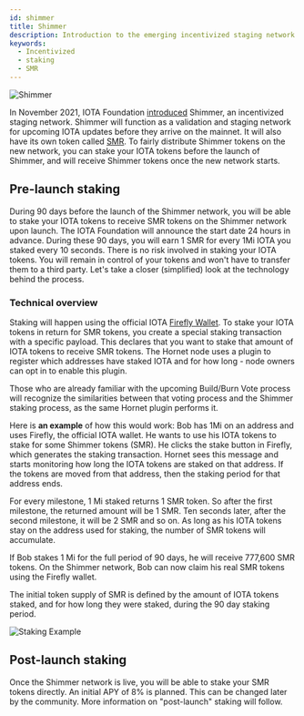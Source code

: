 ```yaml
---
id: shimmer
title: Shimmer
description: Introduction to the emerging incentivized staging network
keywords:
  - Incentivized
  - staking
  - SMR
---
```


![Shimmer](/img/learn/future/shimmer.svg 'Click to see the full-size image.')

In November 2021, IOTA Foundation [introduced](https://blog.iota.org/introducing-iota-staking/) Shimmer, an incentivized staging network. Shimmer will function as a validation and staging network for upcoming IOTA updates before they arrive on the mainnet. It will also have its own token called [SMR](https://shimmer.network/token). To fairly distribute Shimmer tokens on the new network, you can stake your IOTA tokens before the launch of Shimmer, and will receive Shimmer tokens once the new network starts.

## Pre-launch staking

During 90 days before the launch of the Shimmer network, you will be able to stake your IOTA tokens to receive SMR tokens on the Shimmer network upon launch. The IOTA Foundation will announce the start date 24 hours in advance. During these 90 days, you will earn 1 SMR for every 1Mi IOTA you staked every 10 seconds. There is no risk involved in staking your IOTA tokens. You will remain in control of your tokens and won't have to transfer them to a third party. Let's take a closer (simplified) look at the technology behind the process.

### Technical overview

Staking will happen using the official IOTA [Firefly Wallet](https://firefly.iota.org/). To stake your IOTA tokens in return for SMR tokens, you create a special staking transaction with a specific payload. This declares that you want to stake that amount of IOTA tokens to receive SMR tokens. The Hornet node uses a plugin to register which addresses have staked IOTA and for how long - node owners can opt in to enable this plugin.

Those who are already familiar with the upcoming Build/Burn Vote process will recognize the similarities between that voting process and the Shimmer staking process, as the same Hornet plugin performs it.

Here is **an example** of how this would work: Bob has 1Mi on an address and uses Firefly, the official IOTA wallet. He wants to use his IOTA tokens to stake for some Shimmer tokens (SMR). He clicks the stake button in Firefly, which generates the staking transaction. Hornet sees this message and starts monitoring how long the IOTA tokens are staked on that address. If the tokens are moved from that address, then the staking period for that address ends.

For every milestone, 1 Mi staked returns 1 SMR token. So after the first milestone, the returned amount will be 1 SMR. Ten seconds later, after the second milestone, it will be 2 SMR and so on. As long as his IOTA tokens stay on the address used for staking, the number of SMR tokens will accumulate.

If Bob stakes 1 Mi for the full period of 90 days, he will receive 777,600 SMR tokens. On the Shimmer network, Bob can now claim his real SMR tokens using the Firefly wallet.

The initial token supply of SMR is defined by the amount of IOTA tokens staked, and for how long they were staked, during the 90 day staking period.

![Staking Example](/img/learn/future/staking_example.svg 'Click to see the full-size image.')

## Post-launch staking

Once the Shimmer network is live, you will be able to stake your SMR tokens directly. An initial APY of 8% is planned. This can be changed later by the community. More information on "post-launch" staking will follow.
